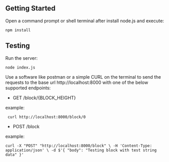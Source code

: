 ## Getting Started

Open a command prompt or shell terminal after install node.js and execute:

```
npm install
```

## Testing

Run the server:

```
node index.js
```

Use a software like postman or a simple CURL on the terminal to send the requests to the base url http://localhost:8000 with one of the below supported endpoints:

- GET
/block/{BLOCK_HEIGHT}

example:

```
 curl http://localhost:8000/block/0
```

- POST
/block

example:

```
curl -X "POST" "http://localhost:8000/block" \ -H 'Content-Type: application/json' \ -d $'{ "body": "Testing block with test string data" }'
```